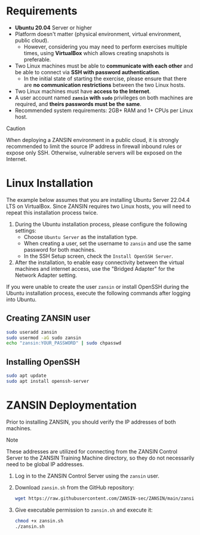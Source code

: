 # Requirements

- **Ubuntu 20.04** Server or higher
- Platform doesn't matter (physical environment, virtual environment, public cloud). 
  - However, considering you may need to perform exercises multiple times, using **VirtualBox** which allows creating snapshots is preferable.
- Two Linux machines must be able to **communicate with each other** and be able to connect via **SSH with password authentication**. 
  - In the initial state of starting the exercise, please ensure that there are **no communication restrictions** between the two Linux hosts.
- Two Linux machines must have **access to the Internet**.
- A user account named **`zansin` with `sudo`** privileges on both machines are required, and **theirs passwords must be the same**.
- Recommended system requirements: 2GB+ RAM and 1+ CPUs per Linux host.

> [!Caution]
> When deploying a ZANSIN environment in a public cloud, it is strongly recommended to limit the source IP address in firewall inbound rules or expose only SSH. Otherwise, vulnerable servers will be exposed on the Internet.


# Linux Installation

The example below assumes that you are installing Ubuntu Server 22.04.4 LTS on VirtualBox. 
Since ZANSIN requires two Linux hosts, you will need to repeat this installation process twice.

1. During the Ubuntu installation process, please configure the following settings:
   - Choose `Ubuntu Server` as the installation type.
   - When creating a user, set the username to `zansin` and use the same password for both machines.
   - In the SSH Setup screen, check the `Install OpenSSH Server`.
2. After the installation, to enable easy connectivity between the virtual machines and internet access, use the "Bridged Adapter" for the Network Adapter setting.

If you were unable to create the user `zansin` or install OpenSSH during the Ubuntu installation process, execute the following commands after logging into Ubuntu.

## Creating ZANSIN user

```bash
sudo useradd zansin
sudo usermod -aG sudo zansin
echo "zansin:YOUR_PASSWORD" | sudo chpasswd
```

## Installing OpenSSH

```bash
sudo apt update
sudo apt install openssh-server
```

# ZANSIN Deploymentation

Prior to installing ZANSIN, you should verify the IP addresses of both machines.

> [!Note]
> These addresses are utilized for connecting from the ZANSIN Control Server to the ZANSIN Training Machine directory, so they do not necessarily need to be global IP addresses.

1. Log in to the ZANSIN Control Server using the `zansin` user.

2. Download `zansin.sh` from the GitHub repository:

    ```bash
    wget https://raw.githubusercontent.com/ZANSIN-sec/ZANSIN/main/zansin.sh
    ```

3. Give executable permission to `zansin.sh` and execute it:
    ```bash
    chmod +x zansin.sh
    ./zansin.sh
    ```
